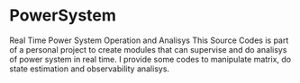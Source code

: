 # PowerSystem
Real Time Power System Operation and Analisys
This Source Codes is part of a personal project to create modules that can supervise and do analisys of power system in real time.
I provide some codes to manipulate matrix, do state estimation and observability analisys.
